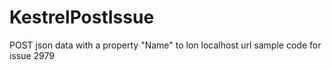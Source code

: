 # KestrelPostIssue
POST json data with a property "Name" to lon localhost url
sample code for issue 2979
